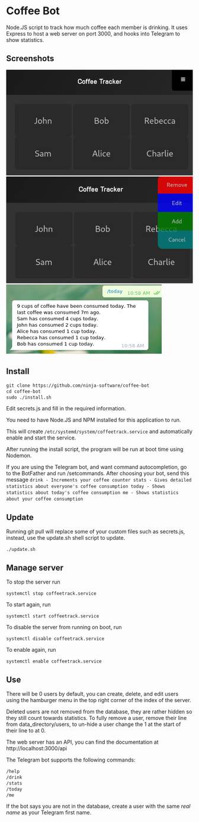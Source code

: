 
# Coffee Bot
Node.JS script to track how much coffee each member is drinking.
It uses Express to host a web server on port 3000, and hooks into Telegram to show statistics.

## Screenshots
![Main page](https://raw.githubusercontent.com/ninja-software/coffee-bot/master/screenshots/coffee_bot.png)
![User management](https://raw.githubusercontent.com/ninja-software/coffee-bot/master/screenshots/dropdown.png)
![Telegram bot](https://raw.githubusercontent.com/ninja-software/coffee-bot/master/screenshots/telegram.png)

## Install
```
git clone https://github.com/ninja-software/coffee-bot
cd coffee-bot
sudo ./install.sh
```
Edit secrets.js and fill in the required information.

You need to have Node.JS and NPM installed for this application to run.

This will create ```/etc/systemd/system/coffeetrack.service``` and automatically enable and start the service.

After running the install script, the program will be run at boot time using Nodemon.

If you are using the Telegram bot, and want command autocompletion, go to the BotFather and run /setcommands. After choosing your bot, send this message
``
drink - Increments your coffee counter
stats - Gives detailed statistics about everyone's coffee consumption
today - Shows statistics about today's coffee consumption
me - Shows statistics about your coffee consumption
``

## Update
Running git pull will replace some of your custom files such as secrets.js, instead, use the update.sh shell script to update.
```
./update.sh
```

## Manage server
To stop the server run 
```
systemctl stop coffeetrack.service
```
To start again, run 
```
systemctl start coffeetrack.service
```
To disable the server from running on boot, run 
```
systemctl disable coffeetrack.service
```
To enable again, run 
```
systemctl enable coffeetrack.service
```

## Use
There will be 0 users by default, you can create, delete, and edit users using the hamburger menu in the top right corner of the index of the server.

Deleted users are not removed from the database, they are rather hidden so they still count towards statistics. To fully remove a user, remove their line from data_directory/users, to un-hide a user change the 1 at the start of their line to at 0.

The web server has an API, you can find the documentation at http://localhost:3000/api

The Telegram bot supports the following commands:
```
/help
/drink
/stats
/today
/me
```
If the bot says you are not in the database, create a user with the same *real name* as your Telegram first name.
